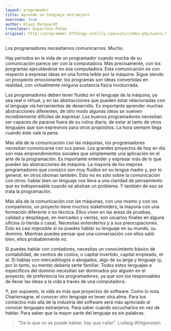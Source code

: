 ```yaml
---
layout: programador
title: Aprende un lenguaje extranjero
overview: true
author: Klaus Marquardt
translator: Espartaco Palma
original: http://programmer.97things.oreilly.com/wiki/index.php/Learn_Foreign_Languages
---
```


Los programadores necesitamos comunicarnos. Mucho.

Hay periodos en la vida de un programador cuando mucha de su comunicación
parece ser con la computadora. Más precisamente, con los programas
ejecutándose en esa computadora. Esta comunicación es con respecto a expresar
ideas en una forma leíble por la máquina. Sigue siendo un prospecto
emocionante: los programas son ideas convertidas en realidad, con virtualmente
ninguna sustancia física involucrada.

Los programadores deben tener fluidez en el lenguaje de la máquina, ya sea real
o virtual, y en las abstracciones que pueden estar relacionadas con el lenguaje
vía herramientas de desarrollo. Es importante aprender muchas abstracciones
diferentes, de otro modo algunas ideas se vuelven increíblemente difíciles de
expresar. Los buenos programadores necesitan ser capaces de pararse fuera de su
rutina diaria, de estar al tanto de otros lenguajes que son expresivos para
otros propósitos. La hora siempre llega cuando éste vale la pena.

Más allá de la comunicación con las máquinas, los programadores necesitan
comunicarse con sus pares. Los grandes proyectos de hoy en día son más
emprendimientos sociales que simplemente una aplicación en el arte de la
programación. Es importante entender y expresar más de lo que pueden las
abstracciones de máquina. La mayoría de los mejores programadores que
conozco son muy fluidos en su lengua madre y, por lo general, en otros
idiomas también. Esto no es sólo sobre la comunicación con otros: hablar bien
un lenguaje nos lleva a una claridad de pensamiento que es indispensable
cuando se abstrae un problema. Y también de eso se trata la programación.

Más alla de la comunicación con las máquinas, con uno mismo y con los
compañeros, un proyecto tiene muchos stakeholders, la mayoría con una formación
diferente o no técnica. Ellos viven en las áreas de pruebas, calidad y
despliegue, en mercadeo y ventas, son usuarios finales en alguna oficina (o
tienda o casa). Necesitas entenderlos y a sus preocupaciones. Esto es casi
imposible si no puedes hablar su lenguaje en su mundo, su dominio. Mientras
puedes pensar que una conversación con ellos salió bien, ellos probablemente
no.

Si puedes hablar con contadores, necesitas un conocimiento básico de
contabilidad, de centros de costos, o capital invertido, capital empleado, et
al. Si hablas con mercadólogos o abogados, algo de su jerga y lenguaje (y,
por lo tanto, su mente) debería serte familiar. Todos estos lenguajes e
específicos del dominio necesitan ser dominados por alguien en el proyecto;
de preferencia los programadores, ya que son los responsables de llevar
las ideas a la vida a través de una computadora.

Y, por supuesto, la vida es más que proyectos de software. Como lo nota
Charlemagne, el conocer otro lenguaje es tener otra alma. Para tus contactos
más allá de la industria del software será más apreciado al conocer lenguajes
extranjeros. Para saber cuándo escucharlos en vez de hablar. Para saber que
la mayor parte del lenguaje es sin palabras.

> "De lo que no se puede hablar, hay que callar". Ludwig Wittgenstein

